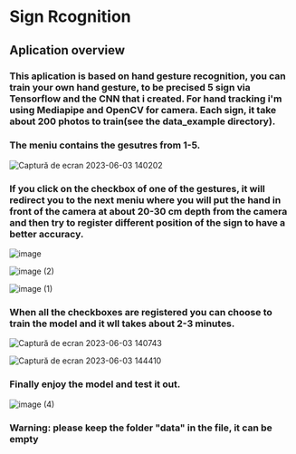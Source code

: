 # Sign Rcognition
<h2>Aplication overview</h2>

<h3>This aplication is based on hand gesture recognition, you can train your own hand gesture, to be precised 5 sign via Tensorflow and the CNN that i created. For hand tracking i'm using Mediapipe and OpenCV for camera. Each sign, it take about 200 photos to train(see the data_example directory).</h3>

<h3>The meniu contains the gesutres from 1-5.</h3>

![Captură de ecran 2023-06-03 140202](https://github.com/912-Dinu-TeodorGabriel/signRecognition/assets/115081686/26ce805a-b506-40b4-8602-ae1f2ea8532c)


<h3>If you click on the checkbox of one of the gestures, it will redirect you to the next meniu where you will put the hand in front of the camera at about 20-30 cm depth from the camera and then try to register different position of the sign to have a better accuracy.</h3>
  
![image](https://github.com/912-Dinu-TeodorGabriel/signRecognition/assets/115081686/4e57dd54-8d98-4944-a527-e0dcdcca1ef4)

![image (2)](https://github.com/912-Dinu-TeodorGabriel/signRecognition/assets/115081686/8c5078ac-9573-453b-9612-86b4be04c5e4)

![image (1)](https://github.com/912-Dinu-TeodorGabriel/signRecognition/assets/115081686/63e4b2e0-0915-4fef-803e-28153edd3803)


<h3>When all the checkboxes are registered you can choose to train the model and it wll takes about 2-3 minutes.</h3>

![Captură de ecran 2023-06-03 140743](https://github.com/912-Dinu-TeodorGabriel/signRecognition/assets/115081686/a9787882-865b-4fd4-9117-d23289504b7b)

![Captură de ecran 2023-06-03 144410](https://github.com/912-Dinu-TeodorGabriel/signRecognition/assets/115081686/61cd86a2-e7fd-44e1-aa34-c4cb72478386)


<h3>Finally enjoy the model and test it out.</h3>

![image (4)](https://github.com/912-Dinu-TeodorGabriel/signRecognition/assets/115081686/00a629ce-9dd9-48ff-b5d2-68b8e03acd04)

<h3> Warning: please keep the folder "data" in the file, it can be empty</h3>
